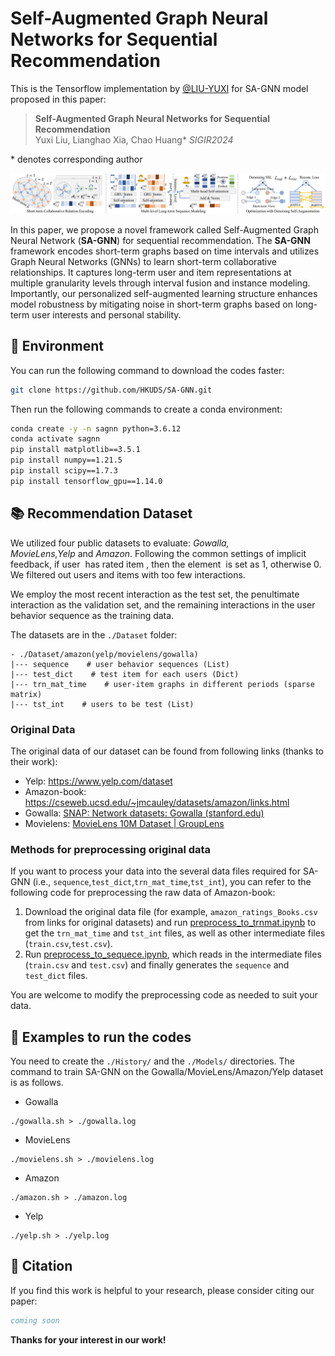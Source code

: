 # Self-Augmented Graph Neural Networks for Sequential Recommendation

This is the Tensorflow implementation by <a href='https://github.com/LIU-YUXI'>@LIU-YUXI</a> for SA-GNN model proposed in this paper:

> **Self-Augmented Graph Neural Networks for Sequential Recommendation**  
> Yuxi Liu, Lianghao Xia, Chao Huang\* 
> *SIGIR2024*

\* denotes corresponding author

<p align="center">
<img src="./SA-GNN-framwork.jpg" alt="SA-GNN" />
</p>

In this paper, we propose a novel framework called Self-Augmented Graph Neural Network (**SA-GNN**) for sequential recommendation. The **SA-GNN** framework encodes short-term graphs based on time intervals and utilizes Graph Neural Networks (GNNs) to learn short-term collaborative relationships. It captures long-term user and item representations at multiple granularity levels through interval fusion and instance modeling. Importantly, our personalized self-augmented learning structure enhances model robustness by mitigating noise in short-term graphs based on long-term user interests and personal stability. 

## 📝 Environment

You can run the following command to download the codes faster:

```bash
git clone https://github.com/HKUDS/SA-GNN.git
```

Then run the following commands to create a conda environment:

```bash
conda create -y -n sagnn python=3.6.12
conda activate sagnn
pip install matplotlib==3.5.1
pip install numpy==1.21.5
pip install scipy==1.7.3
pip install tensorflow_gpu==1.14.0
```

## 📚 Recommendation Dataset

We utilized four public datasets to evaluate: *Gowalla, MovieLens,Yelp* and *Amazon*. Following the common settings of implicit feedback, if user  has rated item , then the element  is set as 1, otherwise 0. We filtered out users and items with too few interactions.

We employ the most recent interaction as the test set, the penultimate interaction as the validation set, and the remaining interactions in the user behavior sequence as the training data.

The datasets are in the `./Dataset` folder:

```
- ./Dataset/amazon(yelp/movielens/gowalla)
|--- sequence    # user behavior sequences (List)
|--- test_dict    # test item for each users (Dict)
|--- trn_mat_time    # user-item graphs in different periods (sparse matrix)
|--- tst_int    # users to be test (List)
```

### Original Data

The original data of our dataset can be found from following links (thanks to their work):

- Yelp: https://www.yelp.com/dataset
- Amazon-book: https://cseweb.ucsd.edu/~jmcauley/datasets/amazon/links.html
- Gowalla: [SNAP: Network datasets: Gowalla (stanford.edu)](https://snap.stanford.edu/data/loc-Gowalla.html)
- Movielens: [MovieLens 10M Dataset | GroupLens](https://grouplens.org/datasets/movielens/10m/)

### Methods for preprocessing original data

If you want to process your data into the several data files required for SA-GNN (i.e., `sequence`,`test_dict`,`trn_mat_time`,`tst_int`), you can refer to the following code for preprocessing the raw data of Amazon-book:

1. Download the original data file (for example, `amazon_ratings_Books.csv` from links for original datasets) and run [preprocess_to_trnmat.ipynb](./preprocess_to_trnmat.ipynb) to get the `trn_mat_time` and `tst_int` files, as well as other intermediate files (`train.csv`,`test.csv`).
2. Run [preprocess_to_sequece.ipynb](./preprocess_to_sequence.ipynb), which reads in the intermediate files (`train.csv` and `test.csv`) and finally generates the `sequence` and `test_dict` files.

You are welcome to modify the preprocessing code as needed to suit your data.

## 🚀 Examples to run the codes

You need to create the `./History/` and the `./Models/` directories. The command to train SA-GNN on the Gowalla/MovieLens/Amazon/Yelp dataset is as follows.

- Gowalla

```
./gowalla.sh > ./gowalla.log 
```

- MovieLens

```
./movielens.sh > ./movielens.log 
```

- Amazon

```
./amazon.sh > ./amazon.log 
```

- Yelp

```
./yelp.sh > ./yelp.log
```

## 🌟 Citation

If you find this work is helpful to your research, please consider citing our paper:

```bibtex
coming soon
```

**Thanks for your interest in our work!**
